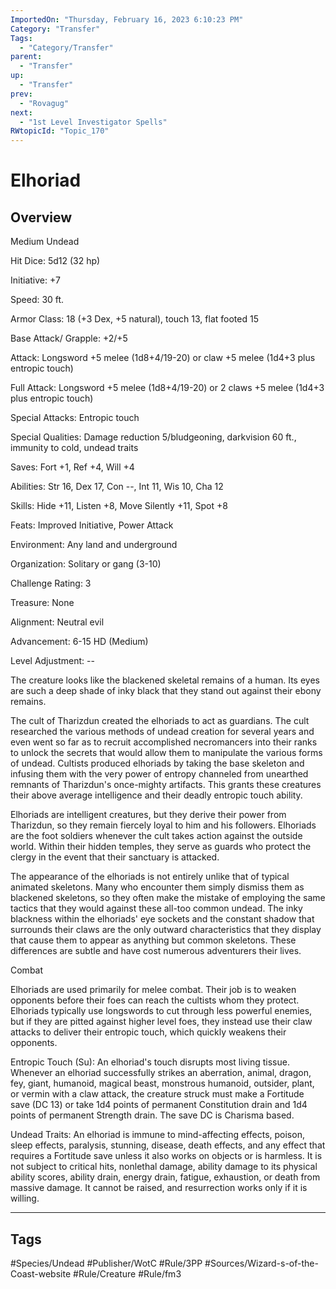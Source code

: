 ```yaml
---
ImportedOn: "Thursday, February 16, 2023 6:10:23 PM"
Category: "Transfer"
Tags:
  - "Category/Transfer"
parent:
  - "Transfer"
up:
  - "Transfer"
prev:
  - "Rovagug"
next:
  - "1st Level Investigator Spells"
RWtopicId: "Topic_170"
---
```

# Elhoriad
## Overview
Medium Undead

Hit Dice: 5d12 (32 hp)

Initiative: +7

Speed: 30 ft.

Armor Class: 18 (+3 Dex, +5 natural), touch 13, flat footed 15

Base Attack/ Grapple: +2/+5

Attack: Longsword +5 melee (1d8+4/19-20) or claw +5 melee (1d4+3 plus entropic touch)

Full Attack: Longsword +5 melee (1d8+4/19-20) or 2 claws +5 melee (1d4+3 plus entropic touch)

Special Attacks: Entropic touch

Special Qualities: Damage reduction 5/bludgeoning, darkvision 60 ft., immunity to cold, undead traits

Saves: Fort +1, Ref +4, Will +4

Abilities: Str 16, Dex 17, Con --, Int 11, Wis 10, Cha 12

Skills: Hide +11, Listen +8, Move Silently +11, Spot +8

Feats: Improved Initiative, Power Attack

Environment: Any land and underground

Organization: Solitary or gang (3-10)

Challenge Rating: 3

Treasure: None

Alignment: Neutral evil

Advancement: 6-15 HD (Medium)

Level Adjustment: --

The creature looks like the blackened skeletal remains of a human. Its eyes are such a deep shade of inky black that they stand out against their ebony remains.

The cult of Tharizdun created the elhoriads to act as guardians. The cult researched the various methods of undead creation for several years and even went so far as to recruit accomplished necromancers into their ranks to unlock the secrets that would allow them to manipulate the various forms of undead. Cultists produced elhoriads by taking the base skeleton and infusing them with the very power of entropy channeled from unearthed remnants of Tharizdun's once-mighty artifacts. This grants these creatures their above average intelligence and their deadly entropic touch ability.

Elhoriads are intelligent creatures, but they derive their power from Tharizdun, so they remain fiercely loyal to him and his followers. Elhoriads are the foot soldiers whenever the cult takes action against the outside world. Within their hidden temples, they serve as guards who protect the clergy in the event that their sanctuary is attacked.

The appearance of the elhoriads is not entirely unlike that of typical animated skeletons. Many who encounter them simply dismiss them as blackened skeletons, so they often make the mistake of employing the same tactics that they would against these all-too common undead. The inky blackness within the elhoriads' eye sockets and the constant shadow that surrounds their claws are the only outward characteristics that they display that cause them to appear as anything but common skeletons. These differences are subtle and have cost numerous adventurers their lives.

Combat

Elhoriads are used primarily for melee combat. Their job is to weaken opponents before their foes can reach the cultists whom they protect. Elhoriads typically use longswords to cut through less powerful enemies, but if they are pitted against higher level foes, they instead use their claw attacks to deliver their entropic touch, which quickly weakens their opponents.

Entropic Touch (Su): An elhoriad's touch disrupts most living tissue. Whenever an elhoriad successfully strikes an aberration, animal, dragon, fey, giant, humanoid, magical beast, monstrous humanoid, outsider, plant, or vermin with a claw attack, the creature struck must make a Fortitude save (DC 13) or take 1d4 points of permanent Constitution drain and 1d4 points of permanent Strength drain. The save DC is Charisma based.

Undead Traits: An elhoriad is immune to mind-affecting effects, poison, sleep effects, paralysis, stunning, disease, death effects, and any effect that requires a Fortitude save unless it also works on objects or is harmless. It is not subject to critical hits, nonlethal damage, ability damage to its physical ability scores, ability drain, energy drain, fatigue, exhaustion, or death from massive damage. It cannot be raised, and resurrection works only if it is willing.


---
## Tags
#Species/Undead #Publisher/WotC #Rule/3PP #Sources/Wizard-s-of-the-Coast-website #Rule/Creature #Rule/fm3

